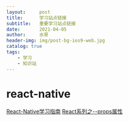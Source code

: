 ```yaml
---
layout:     post
title:      学习站点链接
subtitle:   重要学习站点链接
date:       2021-04-05
author:     水哥
header-img: img/post-bg-ios9-web.jpg
catalog: true
tags:
    - 学习
    - 知识站
---
```

# react-native

[React-Native学习指南](https://github.com/reactnativecn/react-native-guide)
[React系列之--props属性](https://www.cnblogs.com/williamjie/p/9476178.html)


